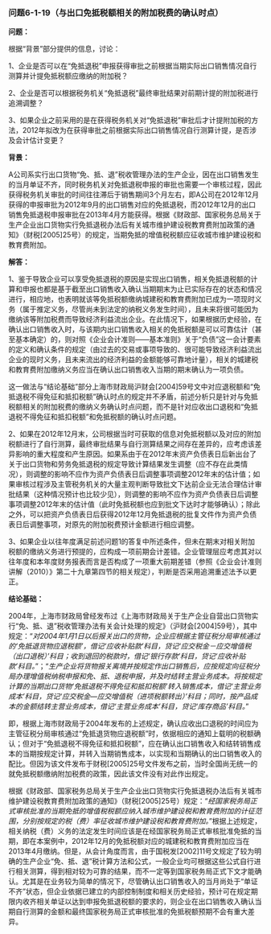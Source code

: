 ### 问题6-1-19（与出口免抵税额相关的附加税费的确认时点）

**问题：**

根据“背景”部分提供的信息，讨论：

1、企业是否可以在“免抵退税”申报获得审批之前根据当期实际出口销售情况自行测算并计提免抵税额应缴纳的附加税？

2、企业是否可以根据税务机关“免抵退税”最终审批结果对前期计提的附加税进行追溯调整？

3、如果企业之前采用的是在获得税务机关对“免抵退税”审批后才计提附加税的方法，2012年拟改为在获得审批之前根据实际出口销售情况自行测算计提，是否涉及会计估计变更？

**背景：**

A公司系实行出口货物“免、抵、退”税收管理办法的生产企业，因在出口销售发生的当月单证不齐，同时税务机关对免抵退税申报的审批也需要一个审核过程，因此获得税务机关审批的时间往往滞后于销售期间3个月左右，即A公司在2012年12月获得的申报审批为2012年9月的出口销售对应的免抵退税，而2012年12月的出口销售免抵退税申报审批在2013年4月方能获得。根据《财政部、国家税务总局关于生产企业出口货物实行免抵退税办法后有关城市维护建设税教育费附加政策的通知》（财税[2005]25号）的规定，当期免抵的增值税税额应征收城市维护建设税和教育费附加。

**解答：**

1、鉴于导致企业可以享受免抵退税的原因是实现出口销售，相关免抵退税额的计算和申报也都是基于截至出口销售收入确认当期期末为止已实际存在的状态和情况进行，相应地，也表明就该等免抵税额缴纳城建税和教育费附加已成为一项现时义务（属于推定义务，尽管尚未到法定的纳税义务发生时间），且未来将很可能因为缴纳该等附加税费而导致经济利益流出企业。在此情况下，如果根据历史经验，在确认出口销售收入时，与该期内出口销售收入相关的免抵税额是可以可靠估计（甚至基本确定）的，则对照《企业会计准则——基本准则》关于“负债”这一会计要素的定义和确认条件的规定（由过去的交易或事项导致的、很可能导致经济利益流出企业的现时义务，且未来流出的经济利益的金额能够可靠地计量），相关的城建税和教育费附加缴纳义务应当在确认出口销售收入当期的期末确认为一项负债。

这一做法与“结论基础”部分上海市财政局沪财会[2004]59号文中对应退税额和“免抵退税不得免征和抵扣税额”确认时点的规定并不矛盾，前述分析只是针对与免抵税额相关的附加税费的缴纳义务确认时点问题，而不是针对应收出口退税和“免抵退税不得免征和抵扣税额”和免抵税额的确认时点问题。

2、如果在2012年12月末，公司根据当时可获取的信息对免抵税额以及对应的附加税额进行了自行测算，最终审批结果与自行测算结果之间存在差异的，应考虑该差异影响的重大程度和产生原因。如果系由于在2012年末资产负债表日后新出台了关于出口货物和劳务免抵退税的规定导致计算结果发生调整（应不存在此类情况），则调整的影响不应作为资产负债表日后调整事项调整2012年末的估计值；如果审核过程涉及主管税务机关的大量主观判断导致批文下达前企业无法合理估计审批结果（这种情况预计也比较少见），则调整的影响不应作为资产负债表日后调整事项调整2012年末的估计值（此时免抵税额也应到批文下达时才能够确认）；除此之外，可以把资产负债表日后获得2012年12月免抵退税的批复文件作为资产负债表日后调整事项，对原先的附加税费预计金额进行相应调整。

3、如果企业以往年度满足前述问题1的答复中所述条件，但未在期末对相关附加税额的缴纳义务进行预提的，应构成一项前期会计差错。企业管理层应考虑其对以往年度和本年度财务报表而言是否构成了一项重大前期差错（参照《企业会计准则讲解（2010）》第二十九章第四节的相关规定），判断是否采用追溯重述法予以更正。

**结论基础：**

2004年，上海市财政局曾经发布过《上海市财政局关于生产企业自营出口货物实行“免、抵、退”税收管理办法有关会计处理的规定》（沪财会[2004]59号），其中规定：“*对2004年1月1日以后报关出口的货物，企业应根据主管征税分局审核通过的‘免抵退货物应退税额’，借记‘应收补贴款’科目，贷记‘应交税金－应交增值税（出口退税）’科目；收到退回的税款时，借记‘银行存款’科目，贷记‘应收补贴款’科目。*”；“*生产企业将货物报关离境并按规定作出口销售后，应按规定向征税分局办理增值税纳税申报和免、抵、退税申报，并及时结转主营业务成本。将按规定计算的当期出口货物‘免抵退税不得免征和抵扣税额’转入销售成本，借记‘主营业务成本’科目，贷记‘应交税金—应交增值税（进项税额转出）’科目；同时，按产品成本的金额结转主营业务成本，借记‘主营业务成本’科目，贷记‘库存商品’科目。*”

即，根据上海市财政局于2004年发布的上述规定，确认应收出口退税的时间应为主管征税分局审核通过“免抵退货物应退税额”时，依据相应的通知上载明的税额确认；但对于“免抵退税不得免征和抵扣税额”，应在确认出口销售收入和结转销售成本的当期按规定计算，并转入当期销售成本，以实现和当期确认的出口销售收入的配比。但因为该文件发布于财税[2005]25号文件发布之前，当时全国尚无统一的就免抵税额缴纳附加税费的政策，因此该文件没有对此作出规定。

根据《财政部、国家税务总局关于生产企业出口货物实行免抵退税办法后有关城市维护建设税教育费附加政策的通知》（财税[2005]25号）规定：“*经国家税务局正式审核批准的当期免抵的增值税税额应纳入城市维护建设税和教育费附加的计征范围，分别按规定的税（费）率征收城市维护建设税和教育费附加。*”根据上述规定，相关纳税（费）义务的法定发生时间应该是在经国家税务局正式审核批准免抵的当期，即在本案例中，2012年12月的免抵税额对应的城建税和教育费附加应当在2013年4月缴纳。但是，从会计角度而言，由于国税发[2002]11号文规定了较为明确的生产企业“免、抵、退”税计算方法和公式，一般企业均可根据这些公式自行进行相关测算，得到相对较为可靠的结果，而不一定等到国家税务局正式下文才能确认。尤其是在业务较为简单的情况下，尽管确认出口销售收入的当月尚处于“单证不齐”状态，但企业依据已建立的内部控制制度和相关历史经验，预计可在规定期限内收齐相关单证以达到申报免抵退税额的要求的，则企业在出口销售收入确认当期自行测算的金额和最终国家税务局正式审核批准的免抵税额预期不会有重大差异。